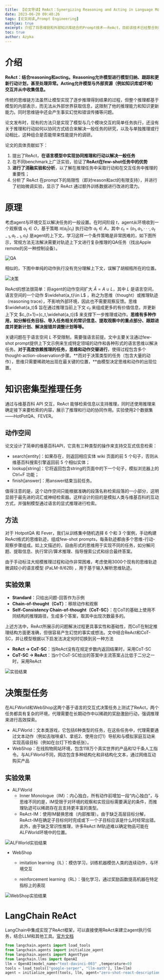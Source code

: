 ```yaml
---
title: 【论文导读】ReAct：Synergizing Reasoning and Acting in Language Models
date: 2023-06-20 09:40:26
tags: [论文阅读,Prompt Engineering]
mathjax: true
excerpt: 介绍了将思维链和外部知识库结合的Prompt技术——ReAct，目前该技术已经整合到Langchain，有较高应用价值
toc: true
author: Azyka
---
```


# 介绍

**ReAct：结合reasoning和acting。Reasoning允许模型进行模型归纳、跟踪和更新行动计划，甚至处理异常。Acting允许模型与外部资源（例如知识库或环境）交互并从中收集信息。**

传统的思维链方法虽然让模型实现了逐步推理得到结果的过程，但整个推理都基于模型的内部表示，而无法从外部世界获取信息，这限制了他的推理能力和知识更新能力。同时思维链中还会产生事实幻觉和错误传播等问题。

论文发布时，现有的方法只是实现了模型与几个模块交互的简单任务执行，还没有关于推理和行动如何以协同方式结合来解决一般任务的研究，以及与单独推理或行动相比，这种组合是否能带来性能提升的调研。

论文的具体贡献如下：

1. 提出了ReAct，**在语言模型中实现协同推理和行动以解决一般任务**
2. 在不同benchmark上广泛实验，验证了**ReAct在few-shot任务中的优势**
3. **进行了消融实验和分析**，以了解在推理任务中采取行动和在交互任务中推理的重要性；
4. 分析了 ReAct 在prompt下的局限性（即对reason和act的有限支持），并进行了初始微调实验，显示了 ReAct 通过额外训练数据进行改进的潜力。



# 原理

考虑agent与环境交互以解决任务的一般设置。在时间阶段 $t$，agent从环境收到一个观察值 $o_t ∈ O$，基于策略 $\pi(a_t|c_t)$ 执行动作 $a_t\in A$，其中 $c_t = (o_1, a_1, · · · , o_{t−1}, a_{t−1}, o_t)$ 是agent的上下文。学习这样一个条件策略是非常困难的，如下图所示，常规方法无法解决需要对轨迹上下文进行复杂推理的QA任务（找出Apple remote的另一种控制设备）。

![QA](./【论文导读】ReAct：Synergizing-Reasoning-and-Acting-in-Language-Models/image-20230619172040742.png)

相似的，下图中单纯的动作执行没有充分理解上下文，误解了胡椒瓶所在的位置。

![决策](./【论文导读】ReAct：Synergizing-Reasoning-and-Acting-in-Language-Models/image-20230619172053848.png)



ReAct的想法很简单：将agent的动作空间扩大 $\widehat{A}=A\cup L$，其中 $L$ 是语言空间，语言空间的一个动作 $\widehat{a_t}\in L$ ，称之为思维（thought）或推理轨迹（reasoning trace），不影响外部环境，因此也不需要观察反馈。思维 $\widehat{a_t}$ 旨在通过推理当前上下文 $c_t$ 来组成更多的有价值信息，并更新上下文 $c_{t+1}=(c_t,\widehat{a_t})$ 来支撑下一步推理或动作。**思维有多种作用，如分解任务目标、导入任务相关的常识信息、提取观察中的重点部分、跟踪进度并更新计划、解决报错并调整计划等等。**

关键问题在于语言空间 $L$ 不受限制，需要强语言前提。文中主要关注通过few-shot prompt提供上下文示例来生成特定领域的动作和各种形式的语言思维以解决任务。**对于高度依赖推理的任务，思维和动作交替进行**，使得过程包含多个thought-action-observation步骤。**而对于决策类型的任务（包含大量的动作），思维只需要稀疏地出现在最关键的位置，**由模型决定思维和动作的出现位置。



# 知识密集型推理任务

通过与维基百科 API 交互，ReAct 能够检索信息以支持推理，同时还使用推理来确定接下来要检索的内容，展示了推理和行动的协同作用。实验使用2个数据集——HotPotQA、FEVER。

## 动作空间

论文设计了简单的维基百科API，它具有三种类型的操作来支持交互式信息检索：

- search[entity]：如果存在，则返回相应实体 wiki 页面的前 5 个句子，否则从维基百科搜索引擎返回前 5 个相似实体；
- lookup[string]：它将返回包含string的页面中的下一个句子，模拟浏览器上的 Ctrl+F 功能；
- finish[answer]：用answer结束当前任务。

值得注意的是，这个动作空间只能根据准确的段落名称检索段落的一小部分，这明显弱于最先进的词汇或神经检索器。这样设计的目的是模拟人类与维基百科的互动方式，并强制模型通过语言的显式推理进行检索。



## 方法

对于 HotpotQA 和 Fever，我们从训练集中随机选择 6 个和 3 个案例，手动构建ReAct格式的思维轨迹，组成few-shot prompts，每条轨迹都由多个思维-行动-观察步骤组成。如上文描述的，自由形式的思维用于实现不同的任务，如分解问题、提取信息、执行常识/算术推理、指导搜索公式和综合最终答案。

由于手动标注大规模推理过程和动作非常困难，考虑使用3000个现有的思维轨迹微调较小的语言模型 (PaLM-8/62B) ，用于基于输入解析思维轨迹。

## 实验效果

- **Standard**：只给出问题-回答作为示例
- **Chain-of-thought（CoT）**：移除动作和观察
- **Self-Consistency Chain-of-thought（CoT-SC）**：在CoT的基础上使用不同结构的推理路径，生成多个答案，取其中出现次数最多的。

上述方法中，ReAct所展示的问题解决过程更具事实性和基础性，而CoT在制定推理结构方面更准确，但很容易产生幻觉的事实或想法。文中结合ReAct和CoT-SC，并让模型根据以下启发法决定何时切换到另一种方法

- **ReAct → CoT-SC**：当ReAct没有在规定步数内返回结果时，采用CoT-SC
- **CoT-SC → ReAct**：当n个CoT-SC给出的答案中主流答案占比低于二分之一时，采用ReAct

![实验结果](./【论文导读】ReAct：Synergizing-Reasoning-and-Acting-in-Language-Models/image-20230620002417751.png)

# 决策型任务

在ALFWorld和WebShop这两个基于语言的交互式决策任务上测试了ReAct，两个任务都具有复杂的环境，代理需要在长期动作中以稀疏的奖励激励行动，强调推理来进行高效探索。

- ALFWorld：文本类游戏，它包括6种类型的任务，在这些任务中，代理需要通过文本动作（例如去咖啡桌1、拿纸2、使用台灯1）导航和与模拟家庭互动来实现高级目标（例如在台灯下检查纸张）。
- WebShop：在线购物网站环境，包含118万个真实世界的产品和12千条人工指令。与ALFWorld不同，网店包含多种结构化和非结构化文本，通过网络互动购买产品

## 实验效果

- ALFWorld
  -  Inner Monologue（IM）：内心独白，所有动作前增加一段“内心独白”，与思维不同的是，IM受限于对环境的观察和实现目标需要满足的条件，而推理轨迹可以稀疏存在且支持更丰富的类型。
  -  ReAct-IM：使用IM替换思维（内部推理）。由于缺乏高层目标分解，ReAct-IM在确定子目标何时完成或下一个子目标应该是什么时经常出错。此外，由于缺乏常识性推理，许多ReAct IM轨迹难以确定物品可能在ALFWorld环境中的位置。

![ALFWorld实验结果](./【论文导读】ReAct：Synergizing-Reasoning-and-Acting-in-Language-Models/image-20230620005152572.png)

- WebShop

  - imitation learning（IL）：模仿学习，训练机器模仿人类的连续动作，与环境交互

  - reinforcement learning（RL）：强化学习，通过奖励函数提高机器在特定指标上的表现

![WebShop实验结果](./【论文导读】ReAct：Synergizing-Reasoning-and-Acting-in-Language-Models/image-20230620005207426.png)



# LangChain ReAct

LangChain中集成实现了ReAct框架，可以直接使用ReAct来建立agent执行任务，结合LLM和其他工具。[官方文档](https://python.langchain.com/docs/modules/agents/agent_types/react_docstore)

```python
from langchain.agents import load_tools
from langchain.agents import initialize_agent
from langchain.agents import AgentType
from langchain.llms import OpenAI
llm = OpenAI(model_name="text-davinci-003" ,temperature=0)
tools = load_tools(["google-serper", "llm-math"], llm=llm)
agent = initialize_agent(tools, llm, agent="zero-shot-react-description", verbose=True)
```

